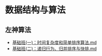 # 数据结构与算法

## 左神算法
- [基础班(一)：时间复杂度和简单排序算法.md](时间复杂度和简单排序算法.md)
- [基础班(二)：递归行为、归并排序与快排.md](递归行为、归并排序与快排.md)